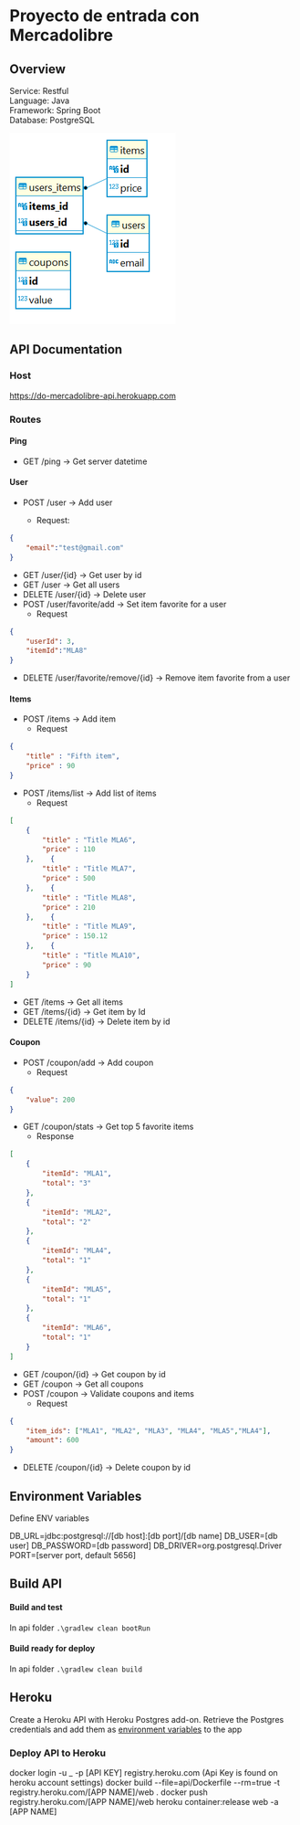 # Proyecto de entrada con Mercadolibre

## Overview

Service: Restful  
Language: Java  
Framework: Spring Boot  
Database: PostgreSQL  



![db shcema](/docs/db-schema.png?raw=true "Db Schema")

## API Documentation

### Host

https://do-mercadolibre-api.herokuapp.com

### Routes

#### Ping
 - GET /ping &rarr; Get server datetime

#### User
 - POST /user &rarr; Add user

    - Request: 

```json
{
    "email":"test@gmail.com"
}
```

 - GET /user/{id} &rarr; Get user by id
 - GET /user &rarr; Get all users
 - DELETE /user/{id} &rarr; Delete user
 - POST /user/favorite/add &rarr; Set item favorite for a user
    - Request
```json
{
    "userId": 3,
    "itemId":"MLA8"
}
```

 - DELETE /user/favorite/remove/{id} &rarr; Remove item favorite from a user

#### Items
 - POST /items &rarr; Add item
    - Request
```json
{
    "title" : "Fifth item",
    "price" : 90
}
```
 - POST /items/list &rarr; Add list of items
    - Request
```json
[
 	{
    	"title" : "Title MLA6",
    	"price" : 110
    },    {
        "title" : "Title MLA7",
        "price" : 500
    },    {
        "title" : "Title MLA8",
        "price" : 210
    },    {
        "title" : "Title MLA9",
        "price" : 150.12
    },    {
        "title" : "Title MLA10",
        "price" : 90
    }
]
```
 - GET /items &rarr; Get all items
 - GET /items/{id} &rarr; Get item by Id
 - DELETE /items/{id} &rarr; Delete item by id

#### Coupon
 - POST /coupon/add &rarr; Add coupon
    - Request
```json
{
    "value": 200
}
```
 - GET /coupon/stats &rarr; Get top 5 favorite items
    - Response
```json
[
    {
        "itemId": "MLA1",
        "total": "3"
    },
    {
        "itemId": "MLA2",
        "total": "2"
    },
    {
        "itemId": "MLA4",
        "total": "1"
    },
    {
        "itemId": "MLA5",
        "total": "1"
    },
    {
        "itemId": "MLA6",
        "total": "1"
    }
]
```
 - GET /coupon/{id} &rarr; Get coupon by id
 - GET /coupon &rarr; Get all coupons
 - POST /coupon &rarr; Validate coupons and items
    - Request
```json
{
    "item_ids": ["MLA1", "MLA2", "MLA3", "MLA4", "MLA5","MLA4"],
    "amount": 600
}
```
 - DELETE /coupon/{id} &rarr; Delete coupon by id

## Environment Variables

Define ENV variables

DB_URL=jdbc:postgresql://[db host]:[db port]/[db name]
DB_USER=[db user]
DB_PASSWORD=[db password]
DB_DRIVER=org.postgresql.Driver
PORT=[server port, default 5656]

## Build API

#### Build and test

In api folder
`.\gradlew clean bootRun`

#### Build ready for deploy

In api folder
`.\gradlew clean build`

## Heroku

Create a Heroku API with Heroku Postgres add-on.
Retrieve the Postgres credentials and add them as [environment variables](#environment-variables) to the app

### Deploy API to Heroku

docker login -u \_ -p [API KEY] registry.heroku.com (Api Key is found on heroku account settings)
docker build --file=api/Dockerfile --rm=true -t registry.heroku.com/[APP NAME]/web .
docker push registry.heroku.com/[APP NAME]/web
heroku container:release web -a [APP NAME]



